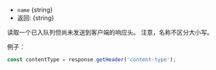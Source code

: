 <!-- YAML
added: v0.4.0
-->

* `name` {string}
* 返回: {string}

读取一个已入队列但尚未发送到客户端的响应头。
注意，名称不区分大小写。

例子：

```js
const contentType = response.getHeader('content-type');
```

